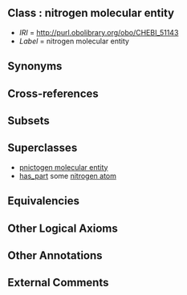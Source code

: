 
## Class : nitrogen molecular entity

 * *IRI* = http://purl.obolibrary.org/obo/CHEBI_51143
 * *Label* = nitrogen molecular entity

## Synonyms


## Cross-references


## Subsets


## Superclasses

 * [pnictogen molecular entity](../../CHEBI/02/CHEBI_33302.md)
 * [has_part](../../BFO/51/BFO_0000051.md) some [nitrogen atom](../../CHEBI/55/CHEBI_25555.md)

## Equivalencies


## Other Logical Axioms


## Other Annotations


## External Comments

